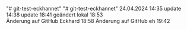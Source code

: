 "# git-test-eckhannet" 
"# git-test-eckhannet" 
24.04.2024 14:35
update 14:38
update 18:41
geändert lokal 18:53  
Änderung auf GitHub Eckhard 18:58
Änderung auf GitHub eh 19:42
